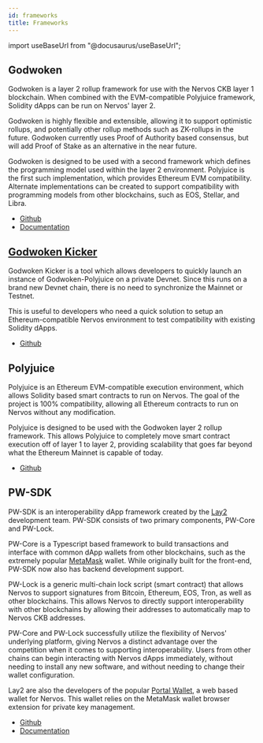 ```yaml
---
id: frameworks
title: Frameworks
---
```

import useBaseUrl from "@docusaurus/useBaseUrl";

## Godwoken

Godwoken is a layer 2 rollup framework for use with the Nervos CKB layer 1 blockchain. When combined with the EVM-compatible Polyjuice framework, Solidity dApps can be run on Nervos' layer 2.

Godwoken is highly flexible and extensible, allowing it to support optimistic rollups, and potentially other rollup methods such as ZK-rollups in the future. Godwoken currently uses Proof of Authority based consensus, but will add Proof of Stake as an alternative in the near future.

Godwoken is designed to be used with a second framework which defines the programming model used within the layer 2 environment. Polyjuice is the first such implementation, which provides Ethereum EVM compatibility. Alternate implementations can be created to support compatibility with programming models from other blockchains, such as EOS, Stellar, and Libra.

* [Github](https://github.com/nervosnetwork/godwoken)
* [Documentation](https://github.com/nervosnetwork/godwoken/tree/master/docs)

## [Godwoken Kicker](godwokenkicker.md)

Godwoken Kicker is a tool which allows developers to quickly launch an instance of Godwoken-Polyjuice on a private Devnet. Since this runs on a brand new Devnet chain, there is no need to synchronize the Mainnet or Testnet.

This is useful to developers who need a quick solution to setup an Ethereum-compatible Nervos environment to test compatibility with existing Solidity dApps.

* [Github](https://github.com/RetricSu/godwoken-kicker)

## Polyjuice

Polyjuice is an Ethereum EVM-compatible execution environment, which allows Solidity based smart contracts to run on Nervos. The goal of the project is 100% compatibility, allowing all Ethereum contracts to run on Nervos without any modification.

Polyjuice is designed to be used with the Godwoken layer 2 rollup framework. This allows Polyjuice to completely move smart contract execution off of layer 1 to layer 2, providing scalability that goes far beyond what the Ethereum Mainnet is capable of today.

* [Github](https://github.com/nervosnetwork/godwoken-polyjuice)

## PW-SDK

PW-SDK is an interoperability dApp framework created by the [Lay2](https://lay2.tech) development team. PW-SDK consists of two primary components, PW-Core and PW-Lock.

PW-Core is a Typescript based framework to build transactions and interface with common dApp wallets from other blockchains, such as the extremely popular [MetaMask](wallets.md#metamask) wallet. While originally built for the front-end, PW-SDK now also has backend development support.

PW-Lock is a generic multi-chain lock script (smart contract) that allows Nervos to support signatures from Bitcoin, Ethereum, EOS, Tron, as well as other blockchains. This allows Nervos to directly support interoperability with other blockchains by allowing their addresses to automatically map to Nervos CKB addresses.

PW-Core and PW-Lock successfully utilize the flexibility of Nervos' underlying platform, giving Nervos a distinct advantage over the competition when it comes to supporting interoperability. Users from other chains can begin interacting with Nervos dApps immediately, without needing to install any new software, and without needing to change their wallet configuration.

Lay2 are also the developers of the popular [Portal Wallet](https://ckb.pw), a web based wallet for Nervos. This wallet relies on the MetaMask wallet browser extension for private key management.

* [Github](https://github.com/lay2dev/pw-core)
* [Documentation](https://docs.lay2.dev/pw-sdk/)